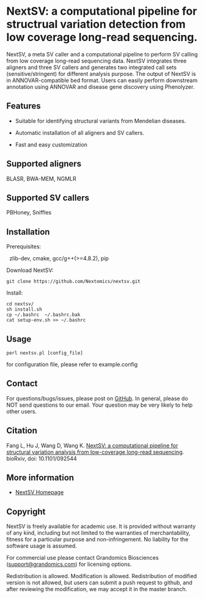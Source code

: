 # NextSV: a computational pipeline for structrual variation detection from low coverage long-read sequencing.

NextSV, a meta SV caller and a computational pipeline to perform SV calling from low coverage long-read sequencing data. NextSV integrates three aligners and three SV callers and generates two integrated call sets (sensitive/stringent) for different analysis purpose. The output of NextSV is in ANNOVAR-compatible bed format. Users can easily perform downstream annotation using ANNOVAR and disease gene discovery using Phenolyzer.

## Features

* Suitable for identifying structural variants from Mendelian diseases.

* Automatic installation of all aligners and SV callers.

* Fast and easy customization

## Supported aligners

   BLASR, BWA-MEM, NGMLR

## Supported SV callers

   PBHoney, Sniffles

## Installation

   Prerequisites:
   
   zlib-dev, cmake, gcc/g++(>=4.8.2), pip

   Download NextSV: 

   ```
   git clone https://github.com/Nextomics/nextsv.git
   ```

   Install:
   ```
   cd nextsv/
   sh install.sh
   cp ~/.bashrc  ~/.bashrc.bak
   cat setup-env.sh >> ~/.bashrc

   ```

## Usage
   ```
   perl nextsv.pl [config_file]
   ```
   for configuration file, please refer to example.config

## Contact

For questions/bugs/issues, please post on [GitHub](https://github.com/Nextomics/nextsv). In general, please do NOT send questions to our email. Your question may be very likely to help other users.

## Citation

Fang L, Hu J, Wang D, Wang K. [NextSV: a computational pipeline for structural variation analysis from low-coverage long-read sequencing](http://www.biorxiv.org/content/early/2017/07/17/092544). bioRxiv, doi: 10.1101/092544

## More information

* [NextSV Homepage](https://github.com/Nextomics/nextsv)

## Copyright

NextSV is freely available for academic use. It is provided without warranty of any kind, including but not limited to the warranties of merchantability, fitness for a particular purpose and non-infringement. No liability for the software usage is assumed.

For commercial use please contact Grandomics Biosciences (support@grandomics.com) for licensing options. 

Redistribution is allowed. Modification is allowed. Redistribution of modified version is not allowed, but users can submit a push request to github, and after reviewing the modification, we may accept it in the master branch.

